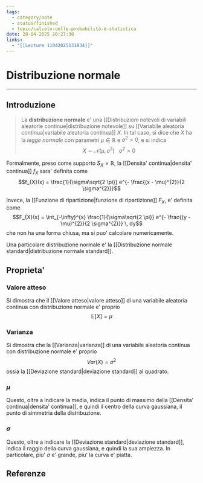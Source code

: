 ```yaml
---
tags:
  - category/note
  - status/finished
  - topic/calcolo-delle-probabilità-e-statistica
date: 28-04-2025 20:27:38
links:
  - "[[Lecture 11042025131834]]"
---
```

# Distribuzione normale
---
## Introduzione
> La **distribuzione normale** e' una [[Distribuzioni notevoli di variabili aleatorie continue|distribuzione notevole]] su [[Variabile aleatoria continua|variabile aleatoria continua]] $X$. In tal caso, si dice che $X$ ha la _legge normale_ con parametri $\mu \in \mathbb{R}$ e $\sigma^{2} > 0$, e si indica
> $$X \sim \mathcal{N}(\mu, \sigma^{2}) \ \ \ \sigma^{2} > 0$$

Formalmente, preso come supporto $S_{X} = \mathbb{R}$, la [[Densita' continua|densita' continua]] $f_{X}$ sara' definita come
$$f_{X}(x) = \frac{1}{\sigma\sqrt{2 \pi}} e^{- \frac{(x - \mu)^{2}}{2 \sigma^{2}}}$$

Invece, la [[Funzione di ripartizione|funzione di ripartizione]] $F_{X}$, e' definita come
$$F_{X}(x) = \int_{-\infty}^{x} \frac{1}{\sigma\sqrt{2 \pi}} e^{- \frac{(y - \mu)^{2}}{2 \sigma^{2}}} \, dy$$
che non ha una forma chiusa, ma si puo' calcolare numericamente.

Una particolare distribuzione normale e' la [[Distribuzione normale standard|distribuzione normale standard]].

## Proprieta'
### Valore atteso
Si dimostra che il [[Valore atteso|valore atteso]] di una variabile aleatoria continua con distribuzione normale e' proprio
$$\mathbb{E}[X] = \mu$$

### Varianza
Si dimostra che la [[Varianza|varianza]] di una variabile aleatoria continua con distribuzione normale e' proprio
$$Var(X) = \sigma^{2}$$
ossia la [[Deviazione standard|deviazione standard]] al quadrato.

### $\mu$
Questo, oltre a indicare la media, indica il punto di massimo della [[Densita' continua|densita' continua]], e quindi il centro della curva gaussiana, il punto di simmetria della distribuzione.

### $\sigma$
Questo, oltre a indicare la [[Deviazione standard|deviazione standard]], indica il raggio della curva gaussiana, e quindi la sua ampiezza. In particolare, piu' $\sigma$ e' grande, piu' la curva e' piatta.

## Referenze